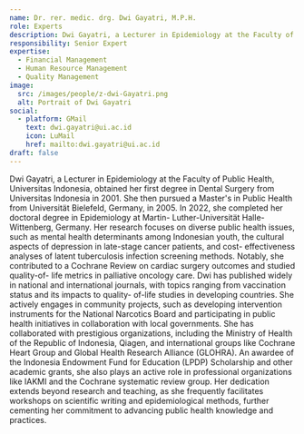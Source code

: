 ```yaml
---
name: Dr. rer. medic. drg. Dwi Gayatri, M.P.H.
role: Experts
description: Dwi Gayatri, a Lecturer in Epidemiology at the Faculty of Public Health, Universitas Indonesia. Her research focuses on diverse public health issues, such as mental health determinants among Indonesian youth, the cultural aspects of depression in late-stage cancer patients, and cost- effectiveness analyses of latent tuberculosis infection screening methods.
responsibility: Senior Expert
expertise:
  - Financial Management
  - Human Resource Management
  - Quality Management
image:
  src: /images/people/z-dwi-Gayatri.png
  alt: Portrait of Dwi Gayatri
social:
  - platform: GMail
    text: dwi.gayatri@ui.ac.id
    icon: LuMail
    href: mailto:dwi.gayatri@ui.ac.id
draft: false
---
```


Dwi Gayatri, a Lecturer in Epidemiology at the Faculty of Public Health, Universitas Indonesia, obtained her first degree in Dental Surgery from Universitas Indonesia in 2001. She then pursued a Master's in Public Health from Universität Bielefeld, Germany, in 2005. In 2022, she completed her doctoral degree in Epidemiology at Martin- Luther-Universität Halle-Wittenberg, Germany. Her research focuses on diverse public health issues, such as mental health determinants among Indonesian youth, the cultural aspects of depression in late-stage cancer patients, and cost- effectiveness analyses of latent tuberculosis infection screening methods. Notably, she contributed to a Cochrane Review on cardiac surgery outcomes and studied quality-of- life metrics in palliative oncology care. Dwi has published widely in national and international journals, with topics ranging from vaccination status and its impacts to quality- of-life studies in developing countries. She actively engages in community projects, such as developing intervention instruments for the National Narcotics Board and participating in public health initiatives in collaboration with local governments. She has collaborated with prestigious organizations, including the Ministry of Health of the Republic of Indonesia, Qiagen, and international groups like Cochrane Heart Group and Global Health Research Alliance (GLOHRA). An awardee of the Indonesia Endowment Fund for Education (LPDP) Scholarship and other academic grants, she also plays an active role in professional organizations like IAKMI and the Cochrane systematic review group. Her dedication extends beyond research and teaching, as she frequently facilitates workshops on scientific writing and epidemiological methods, further cementing her commitment to advancing public health knowledge and practices.
